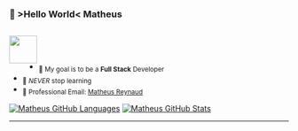 <div>
  <h3>👾 >Hello World< Matheus</h3>
   
##    
    
  <a href="https://github.com/mathreux?tab=repositories">
    <img src="https://user-images.githubusercontent.com/113451187/228000482-67383778-ca11-46b9-899f-c1a9df9c55fa.png" width="50px" align="left">
  </a>
</div>
<br>
  
## 

-  <sub>🎯 My goal is to be a **Full Stack** Developer</sub>
-  <sub>🌱 _NEVER_ stop learning</sub>
-  <sub>📧 Professional Email: <a href="mailto:reynaudmatheus@outlook.com">Matheus Reynaud</a></sub>

<a href="https://github.com/mathreux">![Matheus GitHub Languages](https://github-readme-stats.vercel.app/api/top-langs/?username=mathreux&show_icons=true&theme=github_dark&layout=compact&hide_border=true&bg_color=00000000&text_color=888c91)</a>
<a href="https://github.com/mathreux">![Matheus GitHub Stats](https://github-readme-stats.vercel.app/api?username=mathreux&show_icons=true&theme=github_dark&hide_border=true&bg_color=00000000&text_color=888c91)</a>

***
